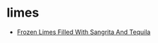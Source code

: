 # limes

 * [Frozen Limes Filled With Sangrita And Tequila](index/f/frozen-limes-filled-with-sangrita-and-tequila-201230.json)
